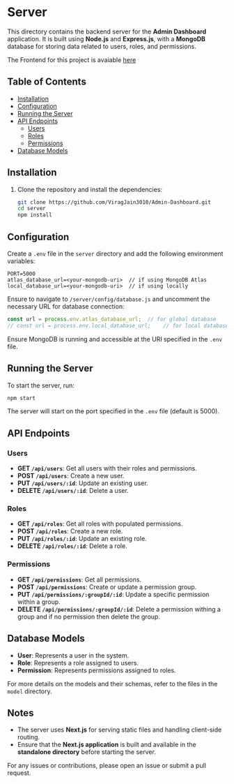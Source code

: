 
# Server

This directory contains the backend server for the **Admin Dashboard** application. It is built using **Node.js** and **Express.js**, with a **MongoDB** database for storing data related to users, roles, and permissions.

The Frontend for this project is avaiable [here](https://github.com/ViragJain3010/Admin-Dashboard-Frontend) 

## Table of Contents

- [Installation](#installation)
- [Configuration](#configuration)
- [Running the Server](#running-the-server)
- [API Endpoints](#api-endpoints)
  - [Users](#users)
  - [Roles](#roles)
  - [Permissions](#permissions)
- [Database Models](#database-models)

## Installation

1. Clone the repository and install the dependencies:
   ```sh
   git clone https://github.com/ViragJain3010/Admin-Dashboard.git
   cd server
   npm install
   ```

## Configuration

Create a `.env` file in the `server` directory and add the following environment variables:

```
PORT=5000
atlas_database_url=<your-mongodb-uri>  // if using MongoDB Atlas
local_database_url=<your-mongodb-uri>  // if using locally
```

Ensure to navigate to `/server/config/database.js` and uncomment the necessary URL for database connection:

```js
const url = process.env.atlas_database_url;  // for global database
// const url = process.env.local_database_url;    // for local database
```

Ensure MongoDB is running and accessible at the URI specified in the `.env` file.

## Running the Server

To start the server, run:

```sh
npm start
```

The server will start on the port specified in the `.env` file (default is 5000).

## API Endpoints

### Users
- **GET `/api/users`**: Get all users with their roles and permissions.
- **POST `/api/users`**: Create a new user.
- **PUT `/api/users/:id`**: Update an existing user.
- **DELETE `/api/users/:id`**: Delete a user.

### Roles
- **GET `/api/roles`**: Get all roles with populated permissions.
- **POST `/api/roles`**: Create a new role.
- **PUT `/api/roles/:id`**: Update an existing role.
- **DELETE `/api/roles/:id`**: Delete a role.

### Permissions
- **GET `/api/permissions`**: Get all permissions.
- **POST `/api/permissions`**: Create or update a permission group.
- **PUT `/api/permissions/:groupId/:id`**: Update a specific permission within a group.
- **DELETE `/api/permissions/:groupId/:id`**: Delete a permission withing a group and if no permission then delete the group.

## Database Models

- **User**: Represents a user in the system.
- **Role**: Represents a role assigned to users.
- **Permission**: Represents permissions assigned to roles.

For more details on the models and their schemas, refer to the files in the `model` directory.

## Notes

- The server uses **Next.js** for serving static files and handling client-side routing.
- Ensure that the **Next.js application** is built and available in the **standalone directory** before starting the server.
  
For any issues or contributions, please open an issue or submit a pull request.